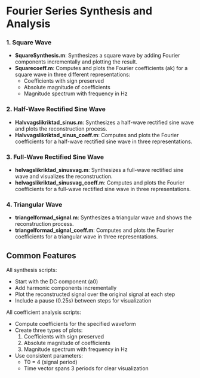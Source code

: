 # Fourier Series Synthesis and Analysis

### 1. Square Wave
- **SquareSynthesis.m**: Synthesizes a square wave by adding Fourier components incrementally and plotting the result.
- **Squarecoeff.m**: Computes and plots the Fourier coefficients (ak) for a square wave in three different representations:
  - Coefficients with sign preserved
  - Absolute magnitude of coefficients
  - Magnitude spectrum with frequency in Hz

### 2. Half-Wave Rectified Sine Wave
- **Halvvagslikriktad_sinus.m**: Synthesizes a half-wave rectified sine wave and plots the reconstruction process.
- **Halvvagslikriktad_sinus_coeff.m**: Computes and plots the Fourier coefficients for a half-wave rectified sine wave in three representations.

### 3. Full-Wave Rectified Sine Wave
- **helvagslikriktad_sinusvag.m**: Synthesizes a full-wave rectified sine wave and visualizes the reconstruction.
- **helvagslikriktad_sinusvag_coeff.m**: Computes and plots the Fourier coefficients for a full-wave rectified sine wave in three representations.

### 4. Triangular Wave
- **triangelformad_signal.m**: Synthesizes a triangular wave and shows the reconstruction process.
- **triangelformad_signal_coeff.m**: Computes and plots the Fourier coefficients for a triangular wave in three representations.

## Common Features

All synthesis scripts:
- Start with the DC component (a0)
- Add harmonic components incrementally
- Plot the reconstructed signal over the original signal at each step
- Include a pause (0.25s) between steps for visualization

All coefficient analysis scripts:
- Compute coefficients for the specified waveform
- Create three types of plots:
  1. Coefficients with sign preserved
  2. Absolute magnitude of coefficients
  3. Magnitude spectrum with frequency in Hz
- Use consistent parameters:
  - T0 = 4 (signal period)
  - Time vector spans 3 periods for clear visualization

